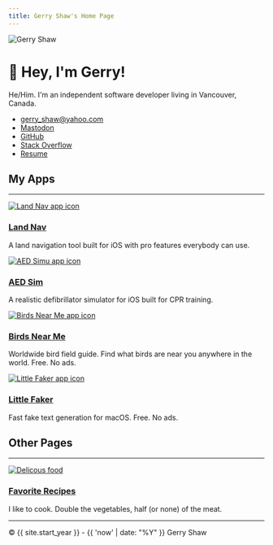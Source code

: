 ```yaml
---
title: Gerry Shaw's Home Page
---
```


<img class="profile-pic" src="gerry.jpg" alt="Gerry Shaw">

<hgroup>
  <h1>👋 Hey, I'm Gerry!</h1>
  <p>
    He/Him. I'm an independent software developer living in Vancouver, Canada.
  </p>
</hgroup>

- [gerry_shaw@yahoo.com](mailto:gerry_shaw@yahoo.com)
- <a rel="me" href="https://mas.to/@gshaw">Mastodon</a>
- [GitHub](https://github.com/gshaw)
- [Stack Overflow](https://stackoverflow.com/users/265940/gerry-shaw)
- [Resume](/resume)

## My Apps

---

<div class="app-card">
  <a href="https://landnav.app/">
    <img src="/landnav/icon.png" alt="Land Nav app icon">
  </a>
  <hgroup>
    <h3><a href="https://landnav.app/">Land Nav</a></h3>
    <p>
      A land navigation tool built for iOS with pro features everybody can use.
    </p>
  </hgroup>
</div>

<div class="app-card">
  <a href="https://aedsim.com">
    <img src="/aedsim/icon.png" alt="AED Simu app icon">
  </a>
  <hgroup>
    <h3><a href="https://aedsim.com">AED Sim</a></h3>
    <p>
      A realistic defibrillator simulator for iOS built for CPR training.
    </p>
  </hgroup>
</div>
<div class="app-card">
  <a href="https://birdsnearme.com">
    <img src="/birdsnearme/icon.jpg" alt="Birds Near Me app icon">
  </a>
  <hgroup>
    <h3><a href="https://birdsnearme.com">Birds Near Me</a></h3>
    <p>
      Worldwide bird field guide. Find what birds are near you anywhere in the world. Free. No ads.
    </p>
  </hgroup>
</div>

<div class="app-card">
  <a href="/littlefaker/">
    <img src="/littlefaker/icon.png" alt="Little Faker app icon">
  </a>
  <hgroup>
    <h3><a href="/littlefaker/">Little Faker</a></h3>
    <p>
      Fast fake text generation for macOS. Free. No ads.
    </p>
  </hgroup>
</div>

## Other Pages

---

<div class="app-card">
  <a href="/recipes/">
    <img src="/recipes/thumb.jpg" alt="Delicous food">
  </a>
  <hgroup>
    <h3><a href="/recipes/">Favorite Recipes</a></h3>
    <p>
      I like to cook. Double the vegetables, half (or none) of the meat.
    </p>
  </hgroup>
</div>

---

© {{ site.start_year }} - {{ 'now' | date: "%Y" }} Gerry Shaw
